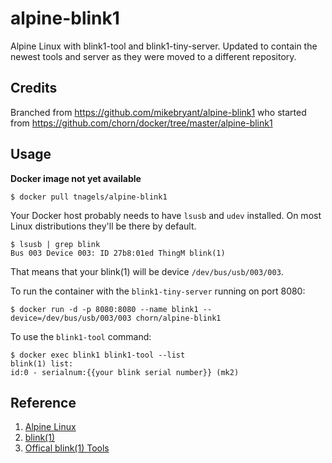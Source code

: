 # alpine-blink1

Alpine Linux with blink1-tool and blink1-tiny-server. Updated to contain the newest tools and server as they were moved to a different repository.

## Credits

Branched from https://github.com/mikebryant/alpine-blink1 who started from https://github.com/chorn/docker/tree/master/alpine-blink1

## Usage
**Docker image not yet available**
```
$ docker pull tnagels/alpine-blink1
```

Your Docker host probably needs to have `lsusb` and `udev` installed. On most Linux distributions they'll be there by default.

```
$ lsusb | grep blink
Bus 003 Device 003: ID 27b8:01ed ThingM blink(1)
```

That means that your blink(1) will be device `/dev/bus/usb/003/003`.

To run the container with the `blink1-tiny-server` running on port 8080:

```
$ docker run -d -p 8080:8080 --name blink1 --device=/dev/bus/usb/003/003 chorn/alpine-blink1
```

To use the `blink1-tool` command:

```
$ docker exec blink1 blink1-tool --list
blink(1) list:
id:0 - serialnum:{{your blink serial number}} (mk2)
```


## Reference

1. [Alpine Linux](http://alpinelinux.org)
2. [blink(1)](https://blink1.thingm.com)
3. [Offical blink(1) Tools](https://github.com/todbot/blink1-tool)
